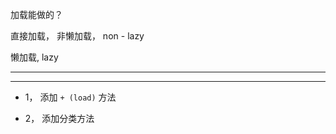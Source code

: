 加载能做的？


直接加载， 非懒加载， non - lazy


懒加载, lazy 


<hr>


<hr>



* 1， 添加 `+ (load)` 方法   



* 2，  添加分类方法
